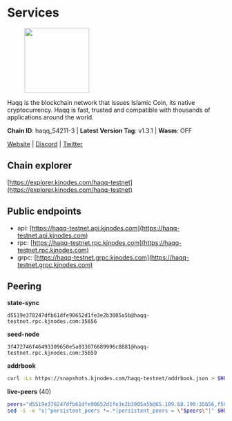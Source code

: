 # Services

<figure><img src="https://raw.githubusercontent.com/kj89/testnet_manuals/main/pingpub/logos/haqq.png" width="150" alt=""><figcaption></figcaption></figure>

Haqq is the blockchain network that issues Islamic Coin,  its native cryptocurrency. Haqq is fast, trusted and  compatible with thousands of applications around the world.

**Chain ID**: haqq_54211-3 | **Latest Version Tag**: v1.3.1 | **Wasm**: OFF

[Website](https://islamiccoin.net) | [Discord](https://discord.gg/hU9MHG5kZq) | [Twitter](https://twitter.com/Islamic_Coin)




## Chain explorer
[https://explorer.kjnodes.com/haqq-testnet](https://explorer.kjnodes.com/haqq-testnet)

## Public endpoints

* api: [https://haqq-testnet.api.kjnodes.com](https://haqq-testnet.api.kjnodes.com)
* rpc: [https://haqq-testnet.rpc.kjnodes.com](https://haqq-testnet.rpc.kjnodes.com)
* grpc: [https://haqq-testnet.grpc.kjnodes.com](https://haqq-testnet.grpc.kjnodes.com)

## Peering

**state-sync**

```text
d5519e378247dfb61dfe90652d1fe3e2b3005a5b@haqq-testnet.rpc.kjnodes.com:35656
```

**seed-node**

```text
3f472746f46493309650e5a033076689996c8881@haqq-testnet.rpc.kjnodes.com:35659
```

**addrbook**
```bash
curl -Ls https://snapshots.kjnodes.com/haqq-testnet/addrbook.json > $HOME/.haqqd/config/addrbook.json
```

**live-peers** (40)
```bash
peers="d5519e378247dfb61dfe90652d1fe3e2b3005a5b@65.109.68.190:35656,f50b6abb555c0d420834860d9a8f499801bb3ae8@135.181.62.222:26656,ce080696d69228597caf0e80920dfe1bae2dcd54@95.217.12.131:26656,ba56c564a5430632e59e2b08fc348735bc56b32f@154.12.232.140:26656,56158e0f2acf850114e82644afceb565a73b08cc@185.144.99.95:26656,ed145a35b436878c1f1c10634bd18600f3696e17@95.217.181.142:26656,6771e65c1b30cc514faf5943320fdda480fe9124@95.216.39.183:26656,54e81994c61bbb6c414f8ab0a606a7edda138a3b@95.216.154.100:26656,00b1befaceba6b0178d2b6076ae0968adf4bd7b5@65.108.67.152:26656,62bf004201a90ce00df6f69390378c3d90f6dd7e@45.83.173.19:26656,3df5a68b919177179c6dcb0b9c9354fd6bbba1c8@65.109.92.240:20116,48a2a7762a579d25bca95b0a3548b714238dd60b@213.239.216.252:20656,32a8eec046b95e8646ff0810b4596dc7083a0beb@65.108.145.131:26656,585f921fe1d7101f2830e1d684797ab0f3d9591e@198.199.71.203:35656,24e894d4d8a18276acf6051cccf369a1ce69842d@65.108.151.105:26656,a6150d39e4725d28a56f41ebf3c6d457c54bd2f1@34.138.250.4:26656,23ff658b56fbb8bc73372973a34733ff5d79b435@142.132.202.50:11604,3e982cadd9956384478798f8ab1a686632be0fd4@149.102.156.102:35656,47a269c3e30f70d8234a2afd8e9055e74129fde0@65.108.129.29:36656,1a395e1ce2119531b831c4b9979718dd810f0244@195.46.164.179:31656,1c5a4624a7f1a71e240ae2df82e97d5e9f46ff5c@88.99.214.188:60956,927a323649e7dd8d4c75da6e5edaee439652b46f@65.109.92.241:20116,064fe9fe19fe5552b2d4922d659466e583f42b22@95.216.2.219:26658,64a840f6f5344a22a485b2818f9da9a457d42827@95.217.57.232:36656,0833039f717227ccd156d156ea772746b8ac6d71@146.19.24.139:26656,eb503dddcc41ba801c646d63cc762de4e9c43aa4@35.228.23.164:26656,2d13d679b64e1a574904a140f72815644ec71131@65.21.133.125:30656,03f0098a22a95e12792597365ca759cb49b3f6b5@75.119.137.10:35656,f57fae1bdea281392b563a58978a2d8c0a37725f@95.217.233.234:26656,62821566310fa6b2cd4a66b4497d16cce0eb790b@88.198.52.89:14656,9eb507f9365313dbe7f426050fec9648298f58ee@109.205.183.51:26656,a884387139109784cad9193652b82ef20a85d713@38.242.159.148:26656,59af99085c961a6a5c8dc4bc8b3abffda16ddccb@135.181.38.62:26656,dddce0afadf33e8b8c33a9e797493cd18a9ce5c7@154.26.157.240:35656,2ddd301131ac37ea58a390361cfaeb6701645ee5@117.62.66.67:35656,4990ed7074424046184dd474df40902c30f34182@65.108.250.241:26656,43dc2d5ab6fa30cb10959717d26f31bc45b56fdd@149.102.133.67:35656,24da98830276fb0b4fc209cfcaf0cc3a287e1bdd@135.181.222.179:26656,90b40d2b773090b82aa7788c2d1937e4fd6d2dc0@65.108.231.124:19656,10daa6c63b413d8944afef11952f680a486ce7ad@154.26.157.239:35656"
sed -i -e "s|^persistent_peers *=.*|persistent_peers = \"$peers\"|" $HOME/.haqqd/config/config.toml
```
